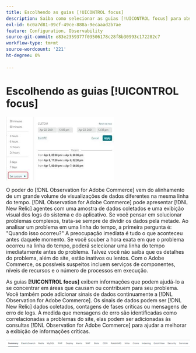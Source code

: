 ```yaml
---
title: Escolhendo as guias [!UICONTROL focus]
description: Saiba como selecionar as guias [!UICONTROL focus] para observar áreas que causam problemas.
exl-id: 6c0a7d81-09cf-49ce-888a-9ecaaad2b7ae
feature: Configuration, Observability
source-git-commit: e83e2359377f03506178c28f8b30993c172282c7
workflow-type: tm+mt
source-wordcount: '221'
ht-degree: 0%

---
```


# Escolhendo as guias [!UICONTROL focus]

![Escolher as guias de foco](../../assets/tools/observation-for-adobe-commerce/choosing-the-focus-tabs-1.jpg)

O poder do [!DNL Observation for Adobe Commerce] vem do alinhamento de um grande volume de visualizações de dados diferentes na mesma linha do tempo. [!DNL Observation for Adobe Commerce] pode apresentar [!DNL New Relic] agentes com uma amostra de dados coletados e uma exibição visual dos logs do sistema e do aplicativo. Se você pensar em solucionar problemas complexos, trata-se sempre de dividir os dados pela metade. Ao analisar um problema em uma linha do tempo, a primeira pergunta é: &quot;Quando isso ocorreu?&quot; A preocupação imediata é tudo o que aconteceu antes daquele momento. Se você souber a hora exata em que o problema ocorreu na linha do tempo, poderá selecionar uma linha do tempo imediatamente antes do problema. Talvez você não saiba que os detalhes do problema, além do site, estão inativos ou lentos. Com o Adobe Commerce, os possíveis suspeitos incluem serviços de componentes, níveis de recursos e o número de processos em execução.

As guias **[!UICONTROL focus]** exibem informações que podem ajudá-lo a se concentrar em áreas que causam ou contribuem para seu problema. Você também pode adicionar sinais de dados continuamente a [!DNL Observation for Adobe Commerce]. Os sinais de dados podem ser [!DNL New Relic] dados coletados, contagens de fases críticas ou mensagens de erro de logs. À medida que mensagens de erro são identificadas como correlacionadas a problemas do site, elas podem ser adicionadas às consultas [!DNL Observation for Adobe Commerce] para ajudar a melhorar a exibição de informações críticas.

![Escolher as guias de foco](../../assets/tools/observation-for-adobe-commerce/choosing-the-focus-tabs-2.jpeg)

